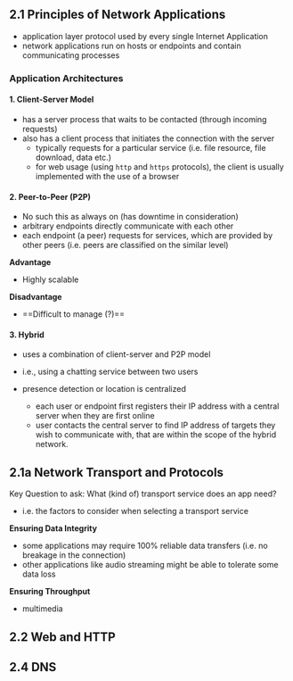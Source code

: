 ## 2.1 Principles of Network Applications
- application layer protocol used by every single Internet Application
- network applications run on hosts or endpoints and contain communicating processes

### Application Architectures
#### 1. Client-Server Model
- has a server process that waits to be contacted (through incoming requests)
- also has a client process that initiates the connection with the server
	- typically requests for a particular service (i.e. file resource, file download, data etc.)
	- for web usage (using `http` and `https` protocols), the client is usually implemented with the use of a browser

#### 2. Peer-to-Peer (P2P)
- No such this as always on (has downtime in consideration)
- arbitrary endpoints directly communicate with each other
- each endpoint (a peer) requests for services, which are provided by other peers (i.e. peers are classified on the similar level)

**Advantage**
- Highly scalable

**Disadvantage**
- ==Difficult to manage (?)==

####  3. Hybrid
- uses a combination of client-server and P2P model
- i.e., using a chatting service between two users

- presence detection or location is centralized
	- each user or endpoint first registers their IP address with a central server when they are first online
	- user contacts the central server to find IP address of targets they wish to communicate with, that are within the scope of the hybrid network.

## 2.1a Network Transport and Protocols
Key Question to ask: What (kind of) transport service does an app need?
- i.e. the factors to consider when selecting a transport service

**Ensuring Data Integrity**
- some applications may require 100% reliable data transfers (i.e. no breakage in the connection)
- other applications like audio streaming might be able to tolerate some data loss

**Ensuring Throughput**
- multimedia

## 2.2 Web and HTTP


## 2.4 DNS